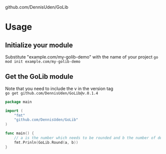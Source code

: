 github.com/DennisUden/GoLib

# Usage #

## Initialize your module ##
Substitute "example.com/my-golib-demo" with the name of your project
```go mod init example.com/my-golib-demo```

## Get the GoLib module ##
Note that you need to include the v in the version tag \
```go get github.com/DennisUden/GoLib@v.0.1.4``` 

```go
package main

import (
    "fmt"
    "github.com/DennisUden/GoLib"
)

func main() {
    // a is the number which needs to be rounded and b the number of decimals
    fmt.Prinln(GoLib.Round(a, b)) 
}
```
